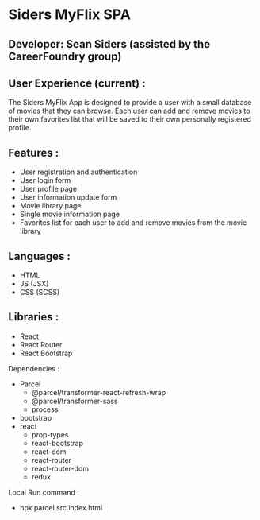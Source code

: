 # Siders MyFlix SPA

## Developer: Sean Siders (assisted by the CareerFoundry group)

## User Experience (current) :
The Siders MyFlix App is designed to provide a user with a small database of movies that they can browse.  Each user can add and remove movies to their own favorites list that will be saved to their own personally registered profile.

## Features :
- User registration and authentication
- User login form
- User profile page
- User information update form
- Movie library page
- Single movie information page
- Favorites list for each user to add and remove movies from the movie library

## Languages :
- HTML
- JS (JSX)
- CSS (SCSS)

## Libraries :
- React
- React Router
- React Bootstrap

Dependencies :
- Parcel
	- @parcel/transformer-react-refresh-wrap
	- @parcel/transformer-sass
	- process
- bootstrap
- react
	- prop-types
	- react-bootstrap
	- react-dom
	- react-router
	- react-router-dom
	- redux

Local Run command :
- npx parcel src.index.html
